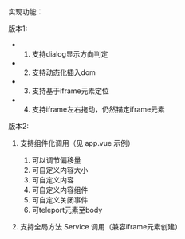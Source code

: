 实现功能：

版本1:
- 1. 支持dialog显示方向判定
- 2. 支持动态化插入dom
- 3. 支持基于iframe元素定位
- 4. 支持iframe左右拖动，仍然锚定iframe元素

版本2: 
1. 支持组件化调用（见 app.vue 示例）
    1. 可以调节偏移量
    2. 可自定义内容大小
    3. 可自定义内容
    4. 可自定义内容组件
    5. 可自定义关闭事件
    6. 可teleport元素至body

2. 支持全局方法 Service 调用（兼容iframe元素创建）